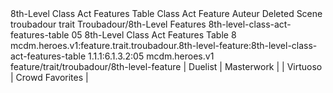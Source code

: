 <ability>
  <name>8th-Level Class Act Features Table</name>
  <keywords>
    <keyword>Class Act</keyword>
  </keywords>
  <type>Feature</type>
  <distance>Auteur</distance>
  <target>Deleted Scene</target>
  <metadata>
    <class>troubadour</class>
    <feature_type>trait</feature_type>
    <file_dpath>Troubadour/8th-Level Features</file_dpath>
    <item_id>8th-level-class-act-features-table</item_id>
    <item_index>05</item_index>
    <item_name>8th-Level Class Act Features Table</item_name>
    <level>8</level>
    <scc>mcdm.heroes.v1:feature.trait.troubadour.8th-level-feature:8th-level-class-act-features-table</scc>
    <scdc>1.1.1:6.1.3.2:05</scdc>
    <source>mcdm.heroes.v1</source>
    <type>feature/trait/troubadour/8th-level-feature</type>
  </metadata>
  <effects>
    <effect type="mundane">| Duelist   | Masterwork      |
| Virtuoso  | Crowd Favorites |</effect>
  </effects>
</ability>
